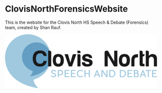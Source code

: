 # ClovisNorthForensicsWebsite
This is the website for the Clovis North HS Speech & Debate (Forensics) team, created by Shan Rauf.

![picture](img/logo1.png)
